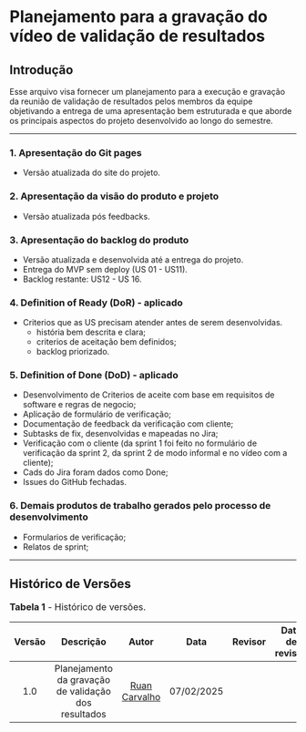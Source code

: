 # Planejamento para a gravação do vídeo de validação de resultados

## Introdução

Esse arquivo visa fornecer um planejamento para a execução e gravação da reunião de validação de resultados pelos membros da equipe objetivando a entrega de uma apresentação bem estruturada e que aborde os principais aspectos do projeto desenvolvido ao longo do semestre.

---

### 1. Apresentação do Git pages
- Versão atualizada do site do projeto.

### 2. Apresentação da visão do produto e projeto
- Versão atualizada pós feedbacks.

### 3. Apresentação do backlog do produto
- Versão atualizada e desenvolvida até a entrega do projeto.
- Entrega do MVP sem deploy (US 01 - US11).
- Backlog restante: US12 - US 16.

### 4. Definition of Ready (DoR) - aplicado
- Criterios que as US precisam atender antes de serem desenvolvidas.
    - história bem descrita e clara;
    - criterios de aceitação bem definidos;
    - backlog priorizado.

### 5. Definition of Done (DoD) - aplicado
- Desenvolvimento de Criterios de aceite com base em requisitos de software e regras de negocio;
- Aplicação de formulário de verificação;
- Documentação de feedback da verificação com cliente;
- Subtasks de fix, desenvolvidas e mapeadas no Jira;
- Verificação com o cliente (da sprint 1 foi feito no formulário de verificação da sprint 2, da sprint 2 de modo informal e no vídeo com a cliente);
- Cads do Jira foram dados como Done;
- Issues do GitHub fechadas.

### 6. Demais produtos de trabalho gerados pelo processo de desenvolvimento
- Formularios de verificação;
- Relatos de sprint;

--- 

## Histórico de Versões

<font size="3"><p style="text-align: left">**Tabela 1** - Histórico de versões.</p></font>

| Versão |    Descrição     |                     Autor                      |    Data    |                       Revisor                        | Data de revisão |
| :----: | :--------------: | :--------------------------------------------: | :--------: | :--------------------------------------------------: | :-------------: |
|  1.0   | Planejamento da gravação de validação dos resultados | [Ruan Carvalho](https://github.com/Ruan-Carvalho) | 07/02/2025 |  |  |

